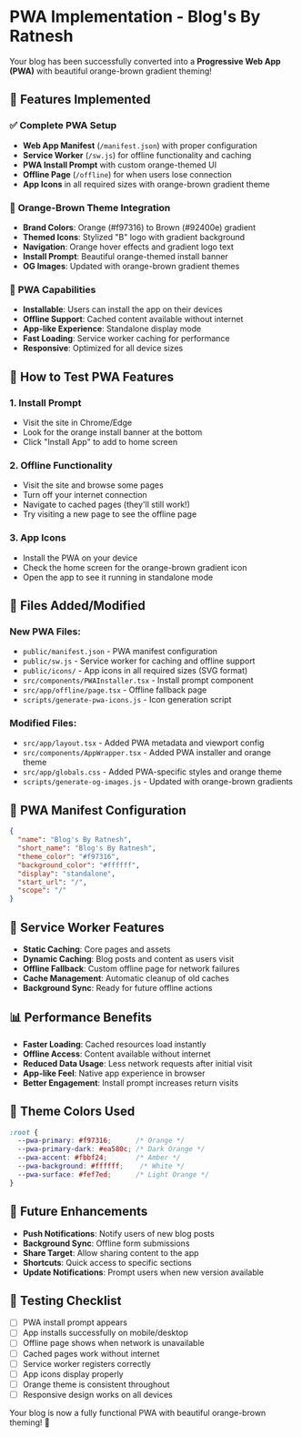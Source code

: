 # PWA Implementation - Blog's By Ratnesh

Your blog has been successfully converted into a **Progressive Web App (PWA)** with beautiful orange-brown gradient theming!

## 🎨 Features Implemented

### ✅ **Complete PWA Setup**
- **Web App Manifest** (`/manifest.json`) with proper configuration
- **Service Worker** (`/sw.js`) for offline functionality and caching
- **PWA Install Prompt** with custom orange-themed UI
- **Offline Page** (`/offline`) for when users lose connection
- **App Icons** in all required sizes with orange-brown gradient theme

### 🧡 **Orange-Brown Theme Integration**
- **Brand Colors**: Orange (#f97316) to Brown (#92400e) gradient
- **Themed Icons**: Stylized "B" logo with gradient background
- **Navigation**: Orange hover effects and gradient logo text
- **Install Prompt**: Beautiful orange-themed install banner
- **OG Images**: Updated with orange-brown gradient themes

### 📱 **PWA Capabilities**
- **Installable**: Users can install the app on their devices
- **Offline Support**: Cached content available without internet
- **App-like Experience**: Standalone display mode
- **Fast Loading**: Service worker caching for performance
- **Responsive**: Optimized for all device sizes

## 🚀 **How to Test PWA Features**

### 1. **Install Prompt**
- Visit the site in Chrome/Edge
- Look for the orange install banner at the bottom
- Click "Install App" to add to home screen

### 2. **Offline Functionality**
- Visit the site and browse some pages
- Turn off your internet connection
- Navigate to cached pages (they'll still work!)
- Try visiting a new page to see the offline page

### 3. **App Icons**
- Install the PWA on your device
- Check the home screen for the orange-brown gradient icon
- Open the app to see it running in standalone mode

## 📁 **Files Added/Modified**

### **New PWA Files:**
- `public/manifest.json` - PWA manifest configuration
- `public/sw.js` - Service worker for caching and offline support
- `public/icons/` - App icons in all required sizes (SVG format)
- `src/components/PWAInstaller.tsx` - Install prompt component
- `src/app/offline/page.tsx` - Offline fallback page
- `scripts/generate-pwa-icons.js` - Icon generation script

### **Modified Files:**
- `src/app/layout.tsx` - Added PWA metadata and viewport config
- `src/components/AppWrapper.tsx` - Added PWA installer and orange theme
- `src/app/globals.css` - Added PWA-specific styles and orange theme
- `scripts/generate-og-images.js` - Updated with orange-brown gradients

## 🎯 **PWA Manifest Configuration**

```json
{
  "name": "Blog's By Ratnesh",
  "short_name": "Blog's By Ratnesh",
  "theme_color": "#f97316",
  "background_color": "#ffffff",
  "display": "standalone",
  "start_url": "/",
  "scope": "/"
}
```

## 🔧 **Service Worker Features**

- **Static Caching**: Core pages and assets
- **Dynamic Caching**: Blog posts and content as users visit
- **Offline Fallback**: Custom offline page for network failures
- **Cache Management**: Automatic cleanup of old caches
- **Background Sync**: Ready for future offline actions

## 📊 **Performance Benefits**

- **Faster Loading**: Cached resources load instantly
- **Offline Access**: Content available without internet
- **Reduced Data Usage**: Less network requests after initial visit
- **App-like Feel**: Native app experience in browser
- **Better Engagement**: Install prompt increases return visits

## 🎨 **Theme Colors Used**

```css
:root {
  --pwa-primary: #f97316;      /* Orange */
  --pwa-primary-dark: #ea580c; /* Dark Orange */
  --pwa-accent: #fbbf24;       /* Amber */
  --pwa-background: #ffffff;    /* White */
  --pwa-surface: #fef7ed;      /* Light Orange */
}
```

## 🔄 **Future Enhancements**

- **Push Notifications**: Notify users of new blog posts
- **Background Sync**: Offline form submissions
- **Share Target**: Allow sharing content to the app
- **Shortcuts**: Quick access to specific sections
- **Update Notifications**: Prompt users when new version available

## 🧪 **Testing Checklist**

- [ ] PWA install prompt appears
- [ ] App installs successfully on mobile/desktop
- [ ] Offline page shows when network is unavailable
- [ ] Cached pages work without internet
- [ ] Service worker registers correctly
- [ ] App icons display properly
- [ ] Orange theme is consistent throughout
- [ ] Responsive design works on all devices

Your blog is now a fully functional PWA with beautiful orange-brown theming! 🎉
